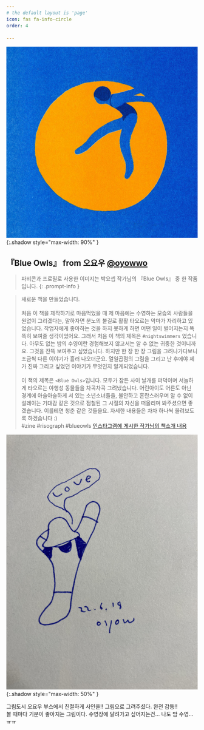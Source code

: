 ```yaml
---
# the default layout is 'page'
icon: fas fa-info-circle
order: 4

---
```


![박요셉 작가님 Blue Owls 중](/assets/img/oyowwo.jpg){:.shadow style="max-width: 90%" }
##  『Blue Owls』 from 오요우 [@oyowwo](https://www.instagram.com/oyowwo/)
> 파비콘과 프로필로 사용한 이미지는 박요셉 작가님의 『Blue Owls』 중 한 작품입니다.
{: .prompt-info }

>새로운 책을 만들었습니다.<br><br>
처음 이 책을 제작하기로 마음먹었을 때 제 마음에는 수영하는 모습의 사람들을 원없이 그리겠다는, 말하자면 분노의 불길로 활활 타오르는 악마가 자리하고 있었습니다. 작업자에게 좋아하는 것을 하지 못하게 하면 어떤 일이 벌어지는지 똑똑히 보여줄 생각이었어요. 그래서 처음 이 책의 제목은 ```#nightswimmers``` 였습니다. 아무도 없는 밤의 수영이란 경험해보지 않고서는 알 수 없는 귀중한 것이니까요. 그것을 잔뜩 보여주고 싶었습니다. 하지만 한 장 한 장 그림을 그려나가다보니 조금씩 다른 이야기가 흘러 나오더군요. 열일곱점의 그림을 그리고 난 후에야 제가 진짜 그리고 싶었던 이야기가 무엇인지 알게되었습니다.<br><br>
이 책의 제목은 ```<Blue Owls>```입니다. 모두가 잠든 사이 날개를 퍼덕이며 서늘하게 타오르는 야행성 동물들을 차곡차곡 그려냈습니다. 어린아이도 어른도 아닌 경계에 아슬아슬하게 서 있는 소년소녀들을, 불안하고 혼란스러우며 알 수 없이 설레이는 기대감 같은 것으로 점철된 그 시절의 자신을 떠올리며 봐주셨으면 좋겠습니다. 이를테면 청춘 같은 것들을요. 자세한 내용들은 차차 하나씩 올려보도록 하겠습니다 :) <br>
#zine #risograph #blueowls
[인스타그램에 게시한 작가님의 책소개 내용](https://www.instagram.com/p/CHH78E6H-9q/)

![박요셉 작가님 사인 22년 6월 18일](/assets/img/oyowwo_autograph.jpg){:.shadow style="max-width: 50%" }

그림도시 오요우 부스에서 친절하게 사인을!! 그림으로 그려주셨다. 완전 감동!! <br>
볼 때마다 기분이 좋아지는 그림이다. 수영장에 달려가고 싶어지는건... 나도 밤 수영...  ㅠㅠ

